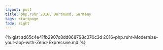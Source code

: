 ```yaml
---
layout: post
title: php.ruhr 2016, Dortmund, Germany
tags: startpage
fade: right
---
```

{% gist ad65c4e41fb2907c8dd068798c370c3d 2016-php.ruhr-Modernize-your-app-with-Zend-Expressive.md %}
